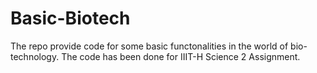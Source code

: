 # Basic-Biotech
The repo provide code for some basic functonalities in the world of bio-technology.
The code has been done for IIIT-H Science 2 Assignment.
